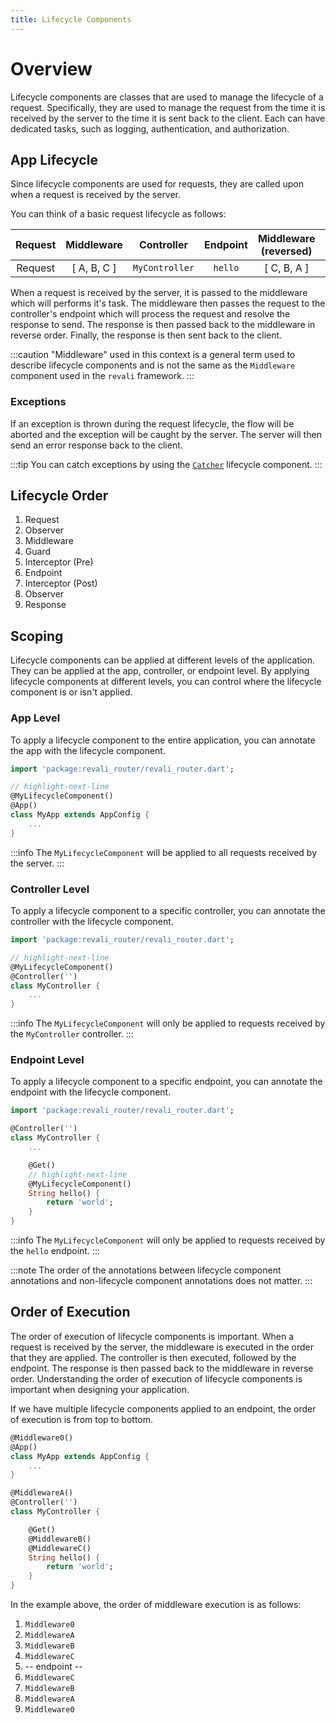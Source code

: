 ```yaml
---
title: Lifecycle Components
---
```


# Overview

Lifecycle components are classes that are used to manage the lifecycle of a request. Specifically, they are used to manage the request from the time it is received by the server to the time it is sent back to the client. Each can have dedicated tasks, such as logging, authentication, and authorization.

## App Lifecycle

Since lifecycle components are used for requests, they are called upon when a request is received by the server.

You can think of a basic request lifecycle as follows:

| Request | Middleware | Controller | Endpoint | Middleware (reversed) | Response |
| :-: | :-: | :-: | :-: | :-: | :-: |
| Request | [ A, B, C ]  | `MyController` | `hello` | [ C, B, A ] | Response |

When a request is received by the server, it is passed to the middleware which will performs it's task. The middleware then passes the request to the controller's endpoint which will process the request and resolve the response to send. The response is then passed back to the middleware in reverse order. Finally, the response is then sent back to the client.

:::caution
"Middleware" used in this context is a general term used to describe lifecycle components and is not the same as the `Middleware` component used in the `revali` framework.
:::

### Exceptions

If an exception is thrown during the request lifecycle, the flow will be aborted and the exception will be caught by the server. The server will then send an error response back to the client.

:::tip
You can catch exceptions by using the [`Catcher`](./catchers) lifecycle component.
:::

## Lifecycle Order

1. Request
1. Observer
1. Middleware
1. Guard
1. Interceptor (Pre)
1. Endpoint
1. Interceptor (Post)
1. Observer
1. Response

## Scoping

Lifecycle components can be applied at different levels of the application. They can be applied at the app, controller, or endpoint level. By applying lifecycle components at different levels, you can control where the lifecycle component is or isn't applied.

### App Level

To apply a lifecycle component to the entire application, you can annotate the app with the lifecycle component.

```dart title="routes/apps/my_app.dart"
import 'package:revali_router/revali_router.dart';

// highlight-next-line
@MyLifecycleComponent()
@App()
class MyApp extends AppConfig {
    ...
}
```

:::info
The `MyLifecycleComponent` will be applied to all requests received by the server.
:::

### Controller Level

To apply a lifecycle component to a specific controller, you can annotate the controller with the lifecycle component.

```dart title="routes/controllers/my_controller.dart"
import 'package:revali_router/revali_router.dart';

// highlight-next-line
@MyLifecycleComponent()
@Controller('')
class MyController {
    ...
}
```

:::info
The `MyLifecycleComponent` will only be applied to requests received by the `MyController` controller.
:::

### Endpoint Level

To apply a lifecycle component to a specific endpoint, you can annotate the endpoint with the lifecycle component.

```dart title="routes/controllers/my_controller.dart"
import 'package:revali_router/revali_router.dart';

@Controller('')
class MyController {
    ...

    @Get()
    // highlight-next-line
    @MyLifecycleComponent()
    String hello() {
        return 'world';
    }
}
```

:::info
The `MyLifecycleComponent` will only be applied to requests received by the `hello` endpoint.
:::

:::note
The order of the annotations between lifecycle component annotations and non-lifecycle component annotations does not matter.
:::

## Order of Execution

The order of execution of lifecycle components is important. When a request is received by the server, the middleware is executed in the order that they are applied. The controller is then executed, followed by the endpoint. The response is then passed back to the middleware in reverse order. Understanding the order of execution of lifecycle components is important when designing your application.

If we have multiple lifecycle components applied to an endpoint, the order of execution is from top to bottom.

```dart title="routes/apps/my_app.dart"
@Middleware0()
@App()
class MyApp extends AppConfig {
    ...
}
```

```dart title="routes/controllers/my_controller.dart"
@MiddlewareA()
@Controller('')
class MyController {

    @Get()
    @MiddlewareB()
    @MiddlewareC()
    String hello() {
        return 'world';
    }
}
```

In the example above, the order of middleware execution is as follows:

1. `Middleware0`
2. `MiddlewareA`
3. `MiddlewareB`
4. `MiddlewareC`
5. -- endpoint --
6. `MiddlewareC`
7. `MiddlewareB`
8. `MiddlewareA`
9. `Middleware0`
